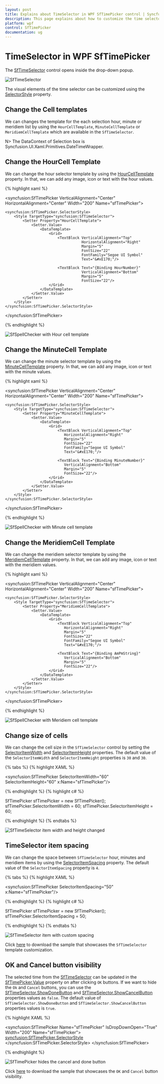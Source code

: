 ```yaml
---
layout: post
title: Explains about TimeSelector in WPF SfTimePicker control | Syncfusion
description: This page explains about how to customize the time selector and select a time in various ways from the WPF SfTimePicker control.
platform: wpf
control: SfTimePicker
documentation: ug
---
```


# TimeSelector in WPF SfTimePicker

The [SfTimeSelector](https://help.syncfusion.com/cr/wpf/Syncfusion.SfInput.Wpf~Syncfusion.Windows.Controls.Input.SfTimeSelector.html) control opens inside the drop-down popup.

![SfTimeSelector](Features_images/Features_img3.png)

The visual elements of the time selector can be customized using the [SelectorStyle](https://help.syncfusion.com/cr/wpf/Syncfusion.SfInput.Wpf~Syncfusion.Windows.Controls.Input.SfTimePicker~SelectorStyle.html) property.

## Change the Cell templates

We can changes the template for the each selection hour, minute or meridiem list by using the `HourCellTemplate`,  `MinuteCellTemplate` or `MeridiemCellTemplate` which are available in the `SfTimeSelector`.

N> The DataContext of Selection box is Syncfusion.UI.Xaml.Primitives.DateTimeWrapper.

## Change the HourCell Template

We can change the hour selector template by using the [HourCellTemplate](https://help.syncfusion.com/cr/wpf/Syncfusion.SfInput.Wpf~Syncfusion.Windows.Controls.Input.SfTimeSelector~HourCellTemplate.html) property. In that, we can add any image, icon or text with the hour values.

{% highlight xaml %}

<syncfusion:SfTimePicker VerticalAlignment="Center"
                         HorizontalAlignment="Center"
                         Width="200"
                         Name="sfTimePicker">

    <syncfusion:SfTimePicker.SelectorStyle>
        <Style TargetType="syncfusion:SfTimeSelector">
            <Setter Property="HourCellTemplate">
                <Setter.Value>
                    <DataTemplate>
                        <Grid>
                            <TextBlock VerticalAlignment="Top" 
                                       HorizontalAlignment="Right"
                                       Margin="5"
                                       FontSize="22"
                                       FontFamily="Segoe UI Symbol"
                                       Text="&#xE170;"/>

                            <TextBlock Text="{Binding HourNumber}" 
                                       VerticalAlignment="Bottom" 
                                       Margin="5"
                                       FontSize="22"/>
                        </Grid>
                    </DataTemplate>
                </Setter.Value>
            </Setter>
        </Style>
    </syncfusion:SfTimePicker.SelectorStyle>
</syncfusion:SfTimePicker>

{% endhighlight %}

![SfSpellChecker with Hour cell template](Features_images/Features_img7.png)


## Change the MinuteCell Template

We can change the minute selector template by using the [MinuteCellTemplate](https://help.syncfusion.com/cr/wpf/Syncfusion.SfInput.Wpf~Syncfusion.Windows.Controls.Input.SfTimeSelector~MinuteCellTemplate.html) property. In that, we can add any image, icon or text with the minute values.

{% highlight xaml %}

<syncfusion:SfTimePicker VerticalAlignment="Center"
                         HorizontalAlignment="Center"
                         Width="200"
                         Name="sfTimePicker">

    <syncfusion:SfTimePicker.SelectorStyle>
        <Style TargetType="syncfusion:SfTimeSelector">
            <Setter Property="MinuteCellTemplate">
                <Setter.Value>
                    <DataTemplate>
                        <Grid>
                            <TextBlock VerticalAlignment="Top" 
                               HorizontalAlignment="Right"
                               Margin="5"
                               FontSize="22"
                               FontFamily="Segoe UI Symbol"
                               Text="&#xE170;"/>

                            <TextBlock Text="{Binding MinuteNumber}" 
                               VerticalAlignment="Bottom" 
                               Margin="5"
                               FontSize="22"/>
                        </Grid>
                    </DataTemplate>
                </Setter.Value>
            </Setter>
        </Style>
    </syncfusion:SfTimePicker.SelectorStyle>
</syncfusion:SfTimePicker>

{% endhighlight %}

![SfSpellChecker with Minute cell template](Features_images/Features_img8.png)

## Change the MeridiemCell Template

We can change the meridiem selector template by using the [MeridiemCellTemplate](https://help.syncfusion.com/cr/wpf/Syncfusion.SfInput.Wpf~Syncfusion.Windows.Controls.Input.SfTimeSelector~MeridiemCellTemplate.html) property. In that, we can add any image, icon or text with the meridiem values.

{% highlight xaml %}

<syncfusion:SfTimePicker VerticalAlignment="Center"
                         HorizontalAlignment="Center"
                         Width="200"
                         Name="sfTimePicker">

    <syncfusion:SfTimePicker.SelectorStyle>
        <Style TargetType="syncfusion:SfTimeSelector">
            <Setter Property="MeridiemCellTemplate">
                <Setter.Value>
                    <DataTemplate>
                        <Grid>
                            <TextBlock VerticalAlignment="Top" 
                               HorizontalAlignment="Right"
                               Margin="5"
                               FontSize="22"
                               FontFamily="Segoe UI Symbol"
                               Text="&#xE170;"/>

                            <TextBlock Text="{Binding AmPmString}" 
                               VerticalAlignment="Bottom" 
                               Margin="5"
                               FontSize="22"/>
                        </Grid>
                    </DataTemplate>
                </Setter.Value>
            </Setter>
        </Style>
    </syncfusion:SfTimePicker.SelectorStyle>
</syncfusion:SfTimePicker>

{% endhighlight %}
			
![SfSpellChecker with Meridiem cell template](Features_images/Features_img9.png)

## Change size of cells

We can change the cell size in the `SfTimeSelector` control by setting the [SelectorItemWidth](https://help.syncfusion.com/cr/wpf/Syncfusion.SfInput.Wpf~Syncfusion.Windows.Controls.Input.SfTimePicker~SelectorItemWidth.html) and [SelectorItemHeight](https://help.syncfusion.com/cr/wpf/Syncfusion.SfInput.Wpf~Syncfusion.Windows.Controls.Input.SfTimePicker~SelectorItemHeight.html) properties. The default value of the `SelectorItemWidth` and `SelectorItemHeight` properties is `30` and `30`. 

{% tabs %}
{% highlight XAML %}

<syncfusion:SfTimePicker SelectorItemWidth="60" 
                         SelectorItemHeight="60" 
	                     x:Name="sfTimePicker"/>

{% endhighlight %}
{% highlight c# %}

SfTimePicker sfTimePicker = new SfTimePicker();
sfTimePicker.SelectorItemWidth = 60;
sfTimePicker.SelectorItemHeight = 60;

{% endhighlight %}
{% endtabs %}

![SfTimeSelector item width and height changed](Features_images/SelectorItemWidth.png)

## TimeSelector item spacing
 
We can change the space between `SfTimeSelector` hour, minutes and meridiem items by using the [SelectorItemSpacing](https://help.syncfusion.com/cr/wpf/Syncfusion.SfInput.Wpf~Syncfusion.Windows.Controls.Input.SfTimePicker~SelectorItemSpacing.html)  property. The default value of the `SelectorItemSpacing` property is `4`.

{% tabs %}
{% highlight XAML %}

<syncfusion:SfTimePicker SelectorItemSpacing="50" 
	                     x:Name="sfTimePicker"/>

{% endhighlight %}
{% highlight c# %}

SfTimePicker sfTimePicker = new SfTimePicker();
sfTimePicker.SelectorItemSpacing = 50;

{% endhighlight %}
{% endtabs %}

![SfTimeSelector item with custom spacing](Customizing-DropDown_images/SelectorItemSpacing.png)

Click [here](https://github.com/SyncfusionExamples/wpf-time-picker-examples/tree/master/Samples/SfTimeSelector-templates) to download the sample that showcases the `SfTimeSelector` template customization. 

## OK and Cancel button visibility

The selected time from the [SfTimeSelector](https://help.syncfusion.com/cr/wpf/Syncfusion.SfInput.Wpf~Syncfusion.Windows.Controls.Input.SfTimeSelector.html) can be updated in the [SfTimePicker.Value](https://help.syncfusion.com/cr/wpf/Syncfusion.SfInput.Wpf~Syncfusion.Windows.Controls.Input.SfTimePicker~Value.html) property on after clicking `OK` buttons. If we want to hide the `Ok` and `Cancel` buttons, you can use the 
[SfTimeSelector.ShowDoneButton](https://help.syncfusion.com/cr/wpf/Syncfusion.SfInput.Wpf~Syncfusion.Windows.Controls.Input.SfTimeSelector~ShowDoneButton.html) and [SfTimeSelector.ShowCancelButton](https://help.syncfusion.com/cr/wpf/Syncfusion.SfInput.Wpf~Syncfusion.Windows.Controls.Input.SfTimeSelector~ShowCancelButton.html) properties values as `false`. The default value of `SfTimeSelector.ShowDoneButton` and `SfTimeSelector.ShowCancelButton` properties values is `true`.

{% highlight XAML %}

<syncfusion:SfTimePicker Name="sfTimePicker" 
                         IsDropDownOpen="True"
                         Width="200"
                         Name="sfTimePicker">
    <syncfusion:SfTimePicker.SelectorStyle>
        <Style TargetType="syncfusion:SfTimeSelector">
            <!--Ok button hided-->
            <Setter Property="ShowDoneButton" Value="False"/>
            <!--Cancel button hided-->
            <Setter Property="ShowCancelButton" Value="False"/>
        </Style>
    </syncfusion:SfTimePicker.SelectorStyle>
</syncfusion:SfTimePicker>
		
{% endhighlight %}

![SfTimePicker hides the cancel and done button](Features_images/Features_img11.png)

Click [here](https://github.com/SyncfusionExamples/wpf-time-picker-examples/tree/master/Samples/SfTimeSelector-footer) to download the sample that showcases the `OK` and `Cancel` button visibility.